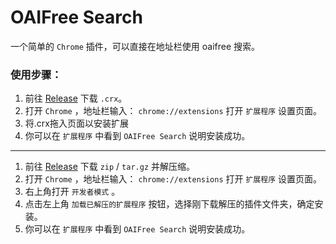 # OAIFree Search

一个简单的 `Chrome` 插件，可以直接在地址栏使用 oaifree 搜索。

### 使用步骤：
1. 前往 [Release](https://github.com/rslywhj/dougge-oaifree-search/releases/) 下载 `.crx`。
2. 打开 `Chrome` ，地址栏输入： `chrome://extensions` 打开 `扩展程序` 设置页面。
3. 将.crx拖入页面以安装扩展
4. 你可以在 `扩展程序` 中看到 `OAIFree Search` 说明安装成功。
***
1. 前往 [Release](https://github.com/rslywhj/dougge-oaifree-search/releases/) 下载 `zip` / `tar.gz` 并解压缩。
2. 打开 `Chrome` ，地址栏输入： `chrome://extensions` 打开 `扩展程序` 设置页面。
3. 右上角打开 `开发者模式` 。
4. 点击左上角 `加载已解压的扩展程序` 按钮，选择刚下载解压的插件文件夹，确定安装。
5. 你可以在 `扩展程序` 中看到 `OAIFree Search` 说明安装成功。
